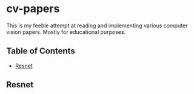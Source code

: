 # cv-papers
This is my feeble attempt at reading and implementing various computer vision papers. Mostly for educational purposes. 

## Table of Contents
- [Resnet](#resnet)

## Resnet
